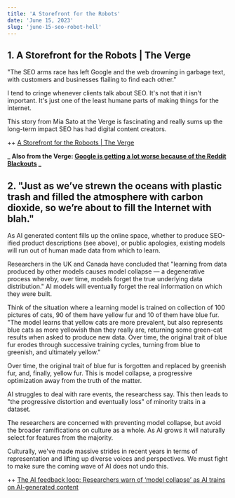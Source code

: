 ```yaml
---
title: 'A Storefront for the Robots'
date: 'June 15, 2023'
slug: 'june-15-seo-robot-hell'
---
```


## 1. A Storefront for the Robots | The Verge

"The SEO arms race has left Google and the web drowning in garbage text, with customers and businesses flailing to find each other."

I tend to cringe whenever clients talk about SEO. It's not that it isn't important. It's just one of the least humane parts of making things for the internet.

This story from Mia Sato at the Verge is fascinating and really sums up the long-term impact SEO has had digital content creators.

++ [A Storefront for the Roboots | The Verge ](https://www.theverge.com/23753963/google-seo-shopify-small-business-ai)

**_ Also from the Verge: [Google is getting a lot worse because of the Reddit Blackouts](https://www.theverge.com/2023/6/13/23759942/google-reddit-subreddit-blackout-protests) _**

## 2. "Just as we’ve strewn the oceans with plastic trash and filled the atmosphere with carbon dioxide, so we’re about to fill the Internet with blah."

As AI generated content fills up the online space, whether to produce SEO-ified product descriptions (see above), or public apologies, existing models will run out of human made data from which to learn.

Researchers in the UK and Canada have concluded that "learning from data produced by other models causes model collapse — a degenerative process whereby, over time, models forget the true underlying data distribution." AI models will eventually forget the real information on which they were built.

Think of the situation where a learning model is trained on collection of 100 pictures of cats, 90 of them have yellow fur and 10 of them have blue fur. "The model learns that yellow cats are more prevalent, but also represents blue cats as more yellowish than they really are, returning some green-cat results when asked to produce new data. Over time, the original trait of blue fur erodes through successive training cycles, turning from blue to greenish, and ultimately yellow."

Over time, the original trait of blue fur is forgotten and replaced by greenish fur, and, finally, yellow fur. This is model collapse, a progressive optimization away from the truth of the matter.

AI struggles to deal with rare events, the researchess say. This then leads to "the progressive distortion and eventually loss" of minority traits in a dataset.

The researchers are concerned with preventing model collapse, but avoid the broader ramifications on culture as a whole. As AI grows it will naturally select for features from the majority.

Culturally, we've made massive strides in recent years in terms of representation and lifting up diverse voices and perspectives. We must fight to make sure the coming wave of AI does not undo this.

++ [The AI feedback loop: Researchers warn of ‘model collapse’ as AI trains on AI-generated content](https://venturebeat.com/ai/the-ai-feedback-loop-researchers-warn-of-model-collapse-as-ai-trains-on-ai-generated-content/)
